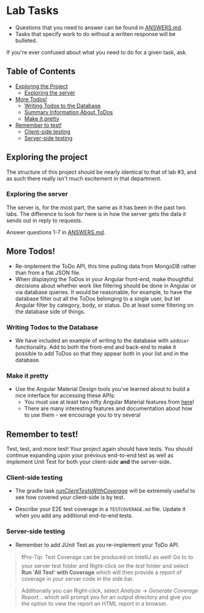 # Lab Tasks

- Questions that you need to answer can be found in [ANSWERS.md](./ANSWERS.md).
- Tasks that specify work to do without a written response will be bulleted.

If you're ever confused about what you need to do for a given task, ask.

<!-- TOC depthFrom:1 depthTo:8 withLinks:1 updateOnSave:1 orderedList:0 -->
## Table of Contents

- [Exploring the Project](#exploring-the-project)
  - [Exploring the server](#exploring-the-server)
- [More Todos!](#more-todos)
  - [Writing Todos to the Database](#writing-todos-to-the-database)
  - [Summary Information About ToDos](#summary-information-about-todos)
  - [Make it pretty](#make-it-pretty)
- [Remember to test!](#remember-to-test)
  - [Client-side testing](#client-side-testing)
  - [Server-side testing](#server-side-testing)

<!-- /TOC -->

## Exploring the project

The structure of this project should be nearly identical to that of lab #3, and as such there really isn't much excitement in that department.

### Exploring the server

The server is, for the most part, the same as it has been in the past two labs. The difference to look for here is in how the server gets the data it sends out in reply to requests.

Answer questions 1-7 in [ANSWERS.md](./ANSWERS.md).

## More Todos!
- Re-implement the ToDo API, this time pulling data from MongoDB rather than from a flat JSON file.
- When displaying the ToDos in your Angular front-end, make thoughtful decisions about whether work like filtering should be done in Angular or via database queries. It would be reasonable, for example, to have the database filter out all the ToDos belonging to a single user, but let Angular filter by category, body, or status. Do at least some filtering on the database side of things.

### Writing Todos to the Database
- We have included an example of writing to the database with `addUser` functionality. Add to both the front-end and back-end to make it possible to add ToDos so that they appear both in your list and in the database.

### Make it pretty

- Use the Angular Material Design tools you've learned about to build a nice interface for
accessing these APIs:
  - You must use at least two nifty Angular Material features from [here](https://material.angular.io/components/categories)!
  - There are many interesting features and documentation about how to use them - we encourage you to try several

## Remember to test!

Test, test, and more test! Your project again should have tests. You should continue expanding upon your previous end-to-end test as well as implement Unit Test for both your client-side **and**
the server-side.

### Client-side testing
- The gradle task [_runClientTestsWithCoverage_](./README.md#testing-and-continuous-integration) will be extremely useful to see how covered your client-side is by test.

- Describe your E2E test coverage in a `TESTCOVERAGE.md` file. Update it when you add any additional end-to-end tests.

### Server-side testing
- Remember to add JUnit Test as you re-implement your ToDo API.

>:exclamation:Pro-Tip: Test Coverage can be produced on IntelliJ as well! Go to to your server test folder and Right-click on the _test_ folder and select **Run 'All Test' with Coverage** which will then provide a report of coverage in your server code in the side bar.

>Additionally you can Right-click, select _Analyze_ -> _Generate Coverage Report..._ which will prompt you for an output directory and give you the option to view the report an HTML report in a browser. 
